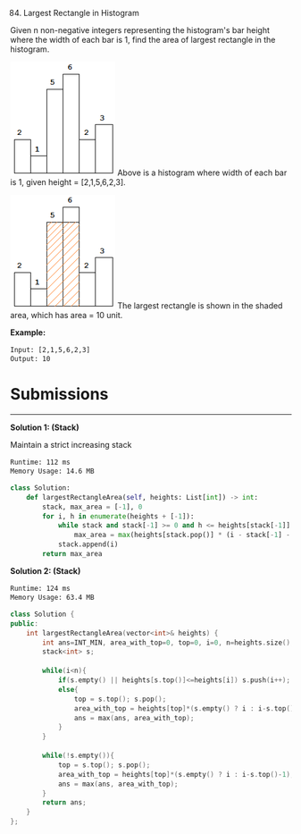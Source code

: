 84. Largest Rectangle in Histogram

Given n non-negative integers representing the histogram's bar height where the width of each bar is 1, find the area of largest rectangle in the histogram.

![84_histogram.png](img/84_histogram.png)
Above is a histogram where width of each bar is 1, given height = [2,1,5,6,2,3].

![84_histogram_area.png](img/84_histogram_area.png)
The largest rectangle is shown in the shaded area, which has area = 10 unit.

**Example:**
```
Input: [2,1,5,6,2,3]
Output: 10
```

# Submissions
---
**Solution 1: (Stack)**

Maintain a strict increasing stack
```
Runtime: 112 ms
Memory Usage: 14.6 MB
```
```python
class Solution:
    def largestRectangleArea(self, heights: List[int]) -> int:
        stack, max_area = [-1], 0
        for i, h in enumerate(heights + [-1]):
            while stack and stack[-1] >= 0 and h <= heights[stack[-1]]:
                max_area = max(heights[stack.pop()] * (i - stack[-1] - 1), max_area)
            stack.append(i)
        return max_area
```

**Solution 2: (Stack)**
```
Runtime: 124 ms
Memory Usage: 63.4 MB
```
```c++
class Solution {
public:
    int largestRectangleArea(vector<int>& heights) {
        int ans=INT_MIN, area_with_top=0, top=0, i=0, n=heights.size();
        stack<int> s;
        
        while(i<n){
            if(s.empty() || heights[s.top()]<=heights[i]) s.push(i++);
            else{
                top = s.top(); s.pop();
                area_with_top = heights[top]*(s.empty() ? i : i-s.top()-1);
                ans = max(ans, area_with_top);
            }
        }
        
        while(!s.empty()){
            top = s.top(); s.pop();
            area_with_top = heights[top]*(s.empty() ? i : i-s.top()-1);
            ans = max(ans, area_with_top);
        }  
        return ans;
    }
};
```
